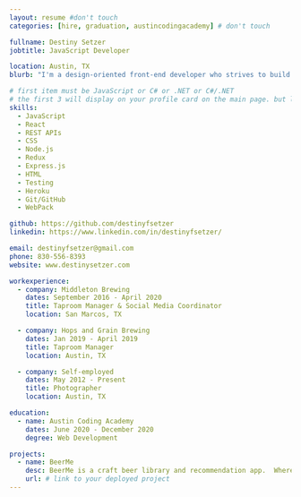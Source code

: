 ```yaml
---
layout: resume #don't touch
categories: [hire, graduation, austincodingacademy] # don't touch

fullname: Destiny Setzer
jobtitle: JavaScript Developer

location: Austin, TX
blurb: "I'm a design-oriented front-end developer who strives to build immersive and beautiful web applications through carefully crafted code and user-centric design."

# first item must be JavaScript or C# or .NET or C#/.NET
# the first 3 will display on your profile card on the main page. but list as many as you want, they will be all be visible on your individual profile page
skills:
  - JavaScript
  - React
  - REST APIs
  - CSS
  - Node.js
  - Redux
  - Express.js
  - HTML
  - Testing
  - Heroku
  - Git/GitHub
  - WebPack

github: https://github.com/destinyfsetzer
linkedin: https://www.linkedin.com/in/destinyfsetzer/

email: destinyfsetzer@gmail.com
phone: 830-556-8393
website: www.destinysetzer.com

workexperience:
  - company: Middleton Brewing
    dates: September 2016 - April 2020
    title: Taproom Manager & Social Media Coordinator
    location: San Marcos, TX

  - company: Hops and Grain Brewing
    dates: Jan 2019 - April 2019
    title: Taproom Manager
    location: Austin, TX

  - company: Self-employed
    dates: May 2012 - Present
    title: Photographer
    location: Austin, TX

education:
  - name: Austin Coding Academy
    dates: June 2020 - December 2020
    degree: Web Development

projects:
  - name: BeerMe
    desc: BeerMe is a craft beer library and recommendation app.  Where you can search for beers by style, learn about their flavors, and get to know common beer terms to make you a part of the educated beer drinker elite.
    url: # link to your deployed project
---
```

